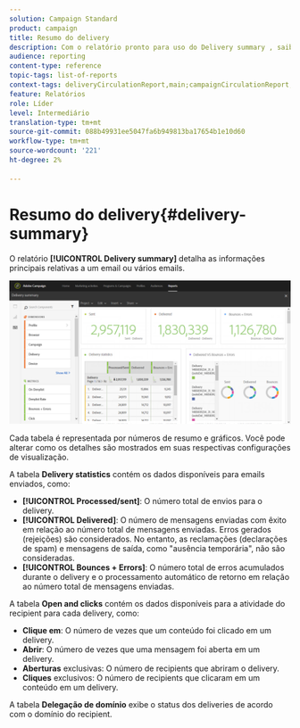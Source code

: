 ```yaml
---
solution: Campaign Standard
product: campaign
title: Resumo do delivery
description: Com o relatório pronto para uso do Delivery summary , saiba mais sobre as estatísticas de delivery, como número de envios, rejeições e aberturas.
audience: reporting
content-type: reference
topic-tags: list-of-reports
context-tags: deliveryCirculationReport,main;campaignCirculationReport,main;programCirculationReport,main
feature: Relatórios
role: Líder
level: Intermediário
translation-type: tm+mt
source-git-commit: 088b49931ee5047fa6b949813ba17654b1e10d60
workflow-type: tm+mt
source-wordcount: '221'
ht-degree: 2%

---
```



# Resumo do delivery{#delivery-summary}

O relatório **[!UICONTROL Delivery summary]** detalha as informações principais relativas a um email ou vários emails.

![](assets/campaign_reports_1.png)

Cada tabela é representada por números de resumo e gráficos. Você pode alterar como os detalhes são mostrados em suas respectivas configurações de visualização.

A tabela **Delivery statistics** contém os dados disponíveis para emails enviados, como:

* **[!UICONTROL Processed/sent]**: O número total de envios para o delivery.
* **[!UICONTROL Delivered]**: O número de mensagens enviadas com êxito em relação ao número total de mensagens enviadas. Erros gerados (rejeições) são considerados. No entanto, as reclamações (declarações de spam) e mensagens de saída, como &quot;ausência temporária&quot;, não são consideradas.
* **[!UICONTROL Bounces + Errors]**: O número total de erros acumulados durante o delivery e o processamento automático de retorno em relação ao número total de mensagens enviadas.

A tabela **Open and clicks** contém os dados disponíveis para a atividade do recipient para cada delivery, como:

* **Clique em**: O número de vezes que um conteúdo foi clicado em um delivery.
* **Abrir**: O número de vezes que uma mensagem foi aberta em um delivery.
* **Aberturas** exclusivas: O número de recipients que abriram o delivery.
* **Cliques** exclusivos: O número de recipients que clicaram em um conteúdo em um delivery.

A tabela **Delegação de domínio** exibe o status dos deliveries de acordo com o domínio do recipient.
